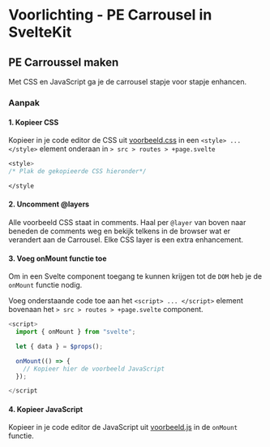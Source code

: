 # Voorlichting - PE Carrousel in SvelteKit

## PE Carroussel maken

Met CSS en JavaScript ga je de carrousel stapje voor stapje enhancen.

### Aanpak

#### 1. Kopieer CSS
Kopieer in je code editor de CSS uit [voorbeeld.css](voorbeeld.css) in een `<style> ... </style>` element onderaan in  `> src > routes > +page.svelte`

```css
<style>
/* Plak de gekopieerde CSS hieronder*/

</style
```
#### 2. Uncomment @layers
Alle voorbeeld CSS staat in comments. Haal per `@layer` van boven naar beneden de comments weg en bekijk telkens in de browser wat er verandert aan de Carrousel. Elke CSS layer is een extra enhancement.

#### 3. Voeg onMount functie toe
Om in een Svelte component toegang te kunnen krijgen tot de `DOM` heb je de `onMount` functie nodig.

Voeg onderstaande code toe aan het `<script> ... </script>` element bovenaan het  `> src > routes > +page.svelte` component.

```javascript
<script>
  import { onMount } from "svelte";

  let { data } = $props();

  onMount(() => {
    // Kopieer hier de voorbeeld JavaScript
  });

</script
```

#### 4. Kopieer JavaScript
Kopieer in je code editor de JavaScript uit [voorbeeld.js](voorbeeld.js) in de `onMount` functie.








